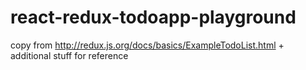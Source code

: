 # react-redux-todoapp-playground
copy from http://redux.js.org/docs/basics/ExampleTodoList.html + additional stuff for reference
